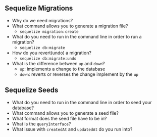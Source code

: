 ## Sequelize Migrations
* Why do we need migrations?
* What command allows you to generate a migration file?
  - `sequelize migration:create`
* What do you need to run in the command line in order to run a migration?
  - `sequelize db:migrate`
* How do you revert(undo) a migration?
  - `sequelize db:migrate:undo`
* What is the difference between `up` and `down`?
  - `up`: implements a change to the database
  - `down`: reverts or reverses the change implement by the `up`

## Sequelize Seeds
* What do you need to run in the command line in order to seed your database?
* What command allows you to generate a seed file?
* What format does the seed file have to be in?
* What is the `queryInterface`?
* What issue with `createdAt` and `updatedAt` do you run into?
